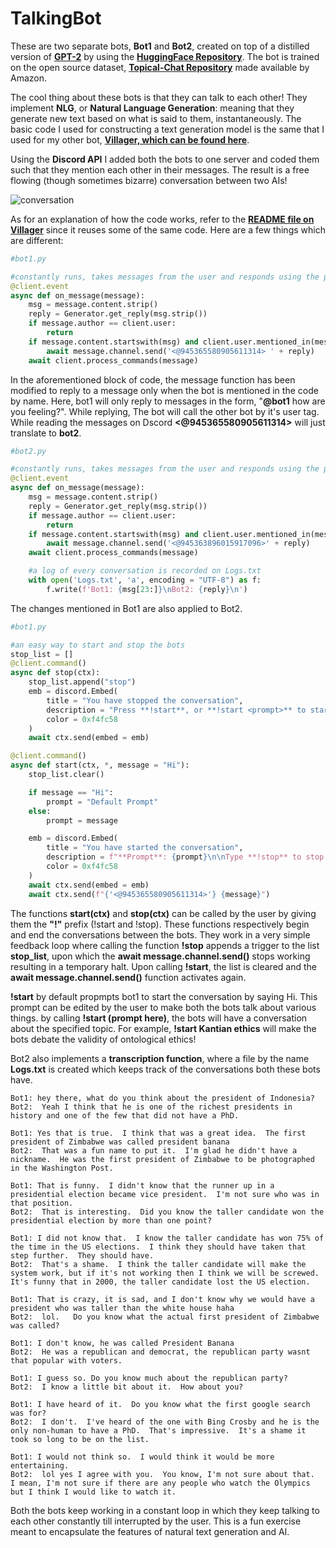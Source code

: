 # TalkingBot

These are two separate bots, **Bot1** and **Bot2**, created on top of a distilled version of **[GPT-2](https://openai.com/blog/better-language-models/)** by using the **[HuggingFace Repository](https://huggingface.co/)**. The bot is trained on the open source dataset, **[Topical-Chat Repository](https://github.com/alexa/Topical-Chat)** made available by Amazon.

The cool thing about these bots is that they can talk to each other! They implement **NLG**, or **Natural Language Generation**: meaning that they generate new text based on what is said to them, instantaneously. The basic code I used for constructing a text generation model is the same that I used for my other bot, **[Villager, which can be found here](https://github.com/ankitkapooor/Villager)**.

Using the **Discord API** I added both the bots to one server and coded them such that they mention each other in their messages. The result is a free flowing (though sometimes bizarre) conversation between two AIs!

![conversation](assets/convo.gif)

As for an explanation of how the code works, refer to the **[README file on Villager](https://github.com/ankitkapooor/Villager/blob/main/README.md)** since it reuses some of the same code. Here are a few things which are different:

~~~python
#bot1.py

#constantly runs, takes messages from the user and responds using the provided dataset
@client.event
async def on_message(message):
    msg = message.content.strip()
    reply = Generator.get_reply(msg.strip())
    if message.author == client.user:
        return
    if message.content.startswith(msg) and client.user.mentioned_in(message) and not message.content.startswith('!') and len(stop_list) == 0:
        await message.channel.send('<@945365580905611314> ' + reply)
    await client.process_commands(message)
~~~

In the aforementioned block of code, the message function has been modified to reply to a message only when the bot is mentioned in the code by name. Here, bot1 will only reply to messages in the form, "**@bot1** how are you feeling?". While replying, The bot will call the other bot by it's user tag. While reading the messages on Dscord **<@945365580905611314>** will just translate to **bot2**.

~~~python
#bot2.py

#constantly runs, takes messages from the user and responds using the provided dataset
@client.event
async def on_message(message):
    msg = message.content.strip()
    reply = Generator.get_reply(msg.strip())
    if message.author == client.user:
        return
    if message.content.startswith(msg) and client.user.mentioned_in(message) and not message.content.startswith('!') and len(stop_list) == 0:
        await message.channel.send('<@945363896015917096>' + reply)
    await client.process_commands(message)

    #a log of every conversation is recorded on Logs.txt
    with open('Logs.txt', 'a', encoding = "UTF-8") as f:
        f.write(f'Bot1: {msg[23:]}\nBot2: {reply}\n')
~~~

The changes mentioned in Bot1 are also applied to Bot2. 

~~~python
#bot1.py

#an easy way to start and stop the bots
stop_list = []
@client.command()
async def stop(ctx):
    stop_list.append("stop")
    emb = discord.Embed(
        title = "You have stopped the conversation",
        description = "Press **!start**, or **!start <prompt>** to start the conversation again, or press **!help** for more information!",
        color = 0xf4fc58
    )
    await ctx.send(embed = emb)

@client.command()
async def start(ctx, *, message = "Hi"):
    stop_list.clear()

    if message == "Hi":
        prompt = "Default Prompt"
    else:
        prompt = message

    emb = discord.Embed(
        title = "You have started the conversation",
        description = f"**Prompt**: {prompt}\n\nType **!stop** to stop the conversation at any time, type **!help** to get more information!",
        color = 0xf4fc58
    )
    await ctx.send(embed = emb)
    await ctx.send(f"{'<@945365580905611314>'} {message}")
~~~

The functions **start(ctx)** and **stop(ctx)** can be called by the user by giving them the **"!"** prefix (!start and !stop). These functions respectively begin and end the conversations between the bots. They work in a very simple feedback loop where calling the function **!stop** appends a trigger to the list **stop_list**, upon which the **await message.channel.send()** stops working resulting in a temporary halt. Upon calling **!start**, the list is cleared and the **await message.channel.send()** function activates again.

**!start** by default propmpts bot1 to start the conversation by saying Hi. This prompt can be edited by the user to make both the bots talk about various things. by calling **!start (prompt here)**, the bots will have a conversation about the specified topic. For example, **!start Kantian ethics** will make the bots debate the validity of ontological ethics!

Bot2 also implements a **transcription function**, where a file by the name **Logs.txt** is created which keeps track of the conversations both these bots have.

~~~text
Bot1: hey there, what do you think about the president of Indonesia?
Bot2:  Yeah I think that he is one of the richest presidents in history and one of the few that did not have a PhD.

Bot1: Yes that is true.  I think that was a great idea.  The first president of Zimbabwe was called president banana
Bot2:  That was a fun name to put it.  I'm glad he didn't have a nickname.  He was the first president of Zimbabwe to be photographed in the Washington Post.

Bot1: That is funny.  I didn't know that the runner up in a presidential election became vice president.  I'm not sure who was in that position.
Bot2:  That is interesting.  Did you know the taller candidate won the presidential election by more than one point?

Bot1: I did not know that.  I know the taller candidate has won 75% of the time in the US elections.  I think they should have taken that step further.  They should have.
Bot2:  That's a shame.  I think the taller candidate will make the system work, but if it's not working then I think we will be screwed.  It's funny that in 2000, the taller candidate lost the US election.

Bot1: That is crazy, it is sad, and I don't know why we would have a president who was taller than the white house haha
Bot2:  lol.   Do you know what the actual first president of Zimbabwe was called?

Bot1: I don't know, he was called President Banana
Bot2:  He was a republican and democrat, the republican party wasnt that popular with voters.

Bot1: I guess so. Do you know much about the republican party?
Bot2:  I know a little bit about it.  How about you?

Bot1: I have heard of it.  Do you know what the first google search was for?
Bot2:  I don't.  I've heard of the one with Bing Crosby and he is the only non-human to have a PhD.  That's impressive.  It's a shame it took so long to be on the list.

Bot1: I would not think so.  I would think it would be more entertaining.
Bot2:  lol yes I agree with you.  You know, I'm not sure about that.  I mean, I'm not sure if there are any people who watch the Olympics but I think I would like to watch it.
~~~

Both the bots keep working in a constant loop in which they keep talking to each other constantly till interrupted by the user. This is a fun exercise meant to encapsulate the features of natural text generation and AI.
